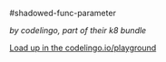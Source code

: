 #shadowed-func-parameter

_by codelingo, part of their k8 bundle_


[Load up in the codelingo.io/playground](https://codelingo.io/playground/?repo=github.com/codelingo/hub&dir=tenets/codelingo/k8/shadowed-func-parameter&tenet=codelingo/k8/shadowed-func-parameter)
